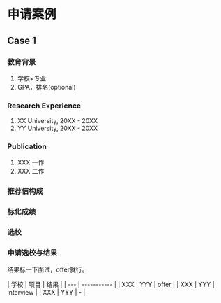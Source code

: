 # 申请案例

## Case 1 

### 教育背景
1. 学校+专业
2. GPA，排名(optional)
   

### Research Experience
1. XX University, 20XX - 20XX
2. YY University, 20XX - 20XX


### Publication
1. XXX 一作 
2. XXX 二作


### 推荐信构成

### 标化成绩

### 选校


### 申请选校与结果
结果标一下面试，offer就行。

| 学校 | 项目 | 结果 |
| --- | ----------- |
| XXX | YYY | offer |
| XXX | YYY | interview |
| XXX | YYY | - |
